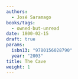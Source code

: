 ```yaml
---
authors:
  - José Saramago
books/tags:
  - owned-but-unread
date: 1800-02-15
draft: true
params:
  isbn13: "9780156028790"
  year: "2003"
title: The Cave
weight: 1
---
```


<!--more-->
